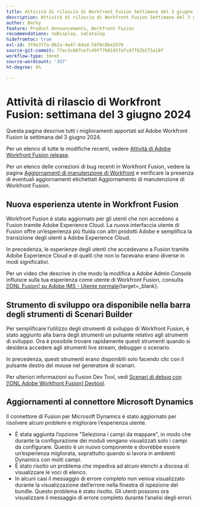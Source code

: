 ```yaml
---
title: Attività di rilascio di Workfront Fusion Settimana del 3 giugno 2024
description: Attività di rilascio di Workfront Fusion Settimana del 3 giugno 2024
author: Becky
feature: Product Announcements, Workfront Fusion
recommendations: noDisplay, noCatalog
hidefromtoc: true
exl-id: 3fde37fa-0b2a-4e47-84ad-58f8c8be2670
source-git-commit: 77ec3c007ce7c49ff760145fafcd7f62b273a18f
workflow-type: tm+mt
source-wordcount: '357'
ht-degree: 0%

---
```


# Attività di rilascio di Workfront Fusion: settimana del 3 giugno 2024

Questa pagina descrive tutti i miglioramenti apportati ad Adobe Workfront Fusion la settimana del 3 giugno 2024.

Per un elenco di tutte le modifiche recenti, vedere [Attività di Adobe Workfront Fusion release](/help/workfront-fusion/fusion-product-releases/fusion-release-activity.md).

Per un elenco delle correzioni di bug recenti in Workfront Fusion, vedere la pagina [Aggiornamenti di manutenzione di Workfront](https://experienceleague.adobe.com/docs/workfront-known-issues/releases/current-updates.html) e verificare la presenza di eventuali aggiornamenti etichettati Aggiornamento di manutenzione di Workfront Fusion.

## Nuova esperienza utente in Workfront Fusion

Workfront Fusion è stato aggiornato per gli utenti che non accedono a Fusion tramite Adobe Experience Cloud. La nuova interfaccia utente di Fusion offre un’esperienza più fluida con altri prodotti Adobe e semplifica la transizione degli utenti a Adobe Experience Cloud.

In precedenza, le esperienze degli utenti che accedevano a Fusion tramite Adobe Experience Cloud e di quelli che non lo facevano erano diverse in modi significativi.

Per un video che descrive in che modo la modifica a Adobe Admin Console influisce sulla tua esperienza come utente di Workfront Fusion, consulta [[!DNL Fusion] su Adobe IMS - Utente normale](https://video.tv.adobe.com/v/3412465/){target=_blank}.

## Strumento di sviluppo ora disponibile nella barra degli strumenti di Scenari Builder

Per semplificare l’utilizzo degli strumenti di sviluppo di Workfront Fusion, è stato aggiunto alla barra degli strumenti un pulsante relativo agli strumenti di sviluppo. Ora è possibile trovare rapidamente questi strumenti quando si desidera accedere agli strumenti live stream, debugger o scenario.

In precedenza, questi strumenti erano disponibili solo facendo clic con il pulsante destro del mouse nel generatore di scenari.

Per ulteriori informazioni su Fusion Dev Tool, vedi [Scenari di debug con  [!DNL Adobe Workfront Fusion] Devtool](/help/workfront-fusion/manage-scenarios/debug-a-scenario.md).

## Aggiornamenti al connettore Microsoft Dynamics

Il connettore di Fusion per Microsoft Dynamics è stato aggiornato per risolvere alcuni problemi e migliorare l’esperienza utente.

* È stata aggiunta l’opzione &quot;Seleziona i campi da mappare&quot;, in modo che durante la configurazione dei moduli vengano visualizzati solo i campi da configurare. Questo è un nuovo componente e dovrebbe essere un’esperienza migliorata, soprattutto quando si lavora in ambienti Dynamics con molti campi.
* È stato risolto un problema che impediva ad alcuni elenchi a discesa di visualizzare le voci di elenco.
* In alcuni casi il messaggio di errore completo non veniva visualizzato durante la visualizzazione dell’errore nella finestra di ispezione del bundle. Questo problema è stato risolto. Gli utenti possono ora visualizzare il messaggio di errore completo durante l’analisi degli errori.
